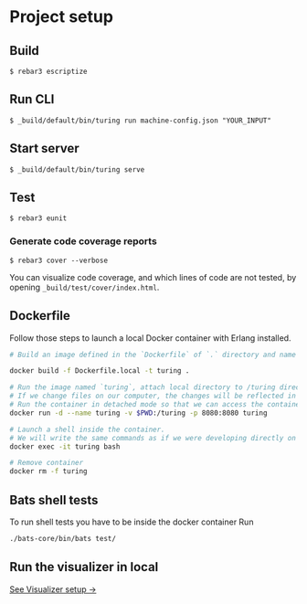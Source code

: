 # Project setup

## Build

    $ rebar3 escriptize

## Run CLI

    $ _build/default/bin/turing run machine-config.json "YOUR_INPUT"

## Start server

    $ _build/default/bin/turing serve

## Test

    $ rebar3 eunit

### Generate code coverage reports

    $ rebar3 cover --verbose

You can visualize code coverage, and which lines of code are not tested, by opening `_build/test/cover/index.html`.

## Dockerfile

Follow those steps to launch a local Docker container with Erlang installed.

```sh
# Build an image defined in the `Dockerfile` of `.` directory and name it `turing`.

docker build -f Dockerfile.local -t turing .

# Run the image named `turing`, attach local directory to /turing directory in the container, thanks to volumes.
# If we change files on our computer, the changes will be reflected in the container.
# Run the container in detached mode so that we can access the container with a shell when we want.
docker run -d --name turing -v $PWD:/turing -p 8080:8080 turing

# Launch a shell inside the container.
# We will write the same commands as if we were developing directly on our machine.
docker exec -it turing bash

# Remove container
docker rm -f turing
```

## Bats shell tests

To run shell tests you have to be inside the docker container
Run

```sh
./bats-core/bin/bats test/
```

## Run the visualizer in local

[See Visualizer setup →](/viz/README.md)
